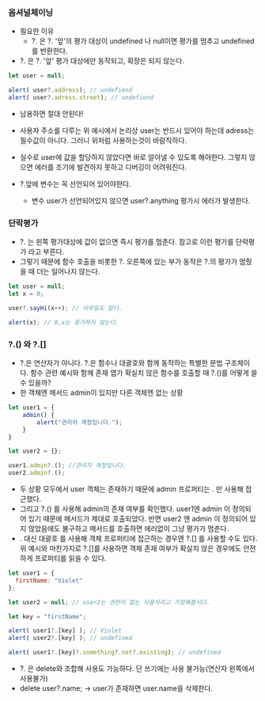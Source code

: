 ### 옵셔널체이닝

- 필요한 이유
  - ?. 은 ?. '앞'의 평가 대상이 undefined 나 null이면 평가를 멈추고 undefined를 반환한다.
- ?. 은 ?. '앞' 평가 대상에만 동작되고, 확장은 되지 않는다.

```Javascript
let user = null;

alert( user?.address); // undefiend
alert( user?.adress.street); // undefiend
```

- 남용하면 절대 안된다!
- 사용자 주소를 다루는 위 예시에서 논리상 user는 반드시 있어야 하는데 adress는 필수값이 아니다. 그러니 위처럼 사용하는것이 바람직하다.
- 실수로 user에 값을 할당하지 않았다면 바로 알아낼 수 있도록 해야한다. 그렇지 않으면 에러를 조기에 발견하지 못하고 디버깅이 어려워진다.

- ?.앞에 변수는 꼭 선언되어 있어야한다.
  - 변수 user가 선언되어있지 않으면 user?.anything 평가시 에러가 발생한다.

### 단락평가

- ?. 는 왼쪽 평가대상에 값이 없으면 즉시 평가를 멈춘다. 참고로 이런 평가를 단락평가 라고 부른다.
- 그렇기 때문에 함수 호출을 비롯한 ?. 오른쪽에 있는 부가 동작은 ?.의 평가가 멈췄을 때 더는 일어나지 않는다.

```Javascript
let user = null;
let x = 0;

user?.sayHi(x++); // 아무일도 없다.

alert(x); // 0,x는 증가하지 않는다.
```

### ?.() 와 ?.[]

- ?.은 연산자가 아니다. ?.은 함수나 대괄호와 함께 동작하는 특별한 문법 구조체이다. 함수 관련 예시와 함께 존재 엽가 확실치 않은 함수를 호출할 때 ?.()를 어떻게 쓸 수 있을까?
- 한 객체엔 메서드 admin이 있지만 다른 객체엔 없는 상황

```Javascript
let user1 = {
    admin() {
        alert("관리자 계정입니다.");
    }
}

let user2 = {};

user1.admin?.(); //관리자 계정입니다.
user2.admin?.();
```

- 두 상황 모두에서 user 객체는 존재하기 때문에 admin 프로퍼티는 . 만 사용해 접근했다.
- 그리고 ?.() 를 사용해 admin의 존재 여부를 확인했다. user1엔 admin 이 정의되어 있기 때문에 메서드가 제대로 호출되었다. 반면 user2 엔 admin 이 정의되어 있지 않았음에도 불구하고 메서드를 호출하면 에러없이 그냥 평가가 멈춘다.
- . 대신 대괄호 를 사용해 객체 프로퍼티에 접근하는 경우엔 ?.[] 를 사용할 수도 있다. 위 예시와 마찬가지로 ?.[]를 사용하면 객체 존재 여부가 확실치 않은 경우에도 안전하게 프로퍼티를 읽을 수 있다.

```Javascript
let user1 = {
  firstName: "Violet"
};

let user2 = null; // user2는 권한이 없는 사용자라고 가정해봅시다.

let key = "firstName";

alert( user1?.[key] ); // Violet
alert( user2?.[key] ); // undefined

alert( user1?.[key]?.something?.not?.existing); // undefined
```

- ?. 은 delete와 조합해 사용도 가능하다. 단 쓰기에는 사용 불가능(연산자 왼쪽에서 사용불가)
- delete user?.name; -> user가 존재하면 user.name을 삭제한다.
